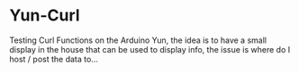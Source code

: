 # Yun-Curl
Testing Curl Functions on the Arduino Yun, the idea is to have a small display in the house that can be used to display info, the issue is where do I host / post the data to...

